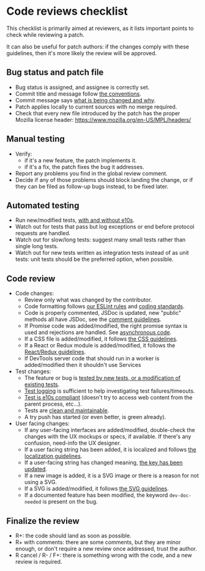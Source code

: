 # Code reviews checklist

This checklist is primarily aimed at reviewers, as it lists important points to check while reviewing a patch.

It can also be useful for patch authors: if the changes comply with these guidelines, then it's more likely the review will be approved.

## Bug status and patch file

* Bug status is assigned, and assignee is correctly set.
* Commit title and message follow [the conventions](https://developer.mozilla.org/en-US/docs/Mercurial/Using_Mercurial#Commit_Message_Conventions).
* Commit message says [what is being changed and why](http://mozilla-version-control-tools.readthedocs.org/en/latest/mozreview/commits.html#write-detailed-commit-messages).
* Patch applies locally to current sources with no merge required.
* Check that every new file introduced by the patch has the proper Mozilla license header: https://www.mozilla.org/en-US/MPL/headers/

## Manual testing

* Verify:
  * if it's a new feature, the patch implements it.
  * if it's a fix, the patch fixes the bug it addresses.
* Report any problems you find in the global review comment.
* Decide if any of those problems should block landing the change, or if they can be filed as follow-up bugs instead, to be fixed later.

## Automated testing

* Run new/modified tests, [with and without e10s](../tests/writing-tests.md#electrolysis).
* Watch out for tests that pass but log exceptions or end before protocol requests are handled.
* Watch out for slow/long tests: suggest many small tests rather than single long tests.
* Watch out for new tests written as integration tests instead of as unit tests: unit tests should be the preferred option, when possible.

## Code review

* Code changes:
  * Review only what was changed by the contributor.
  * Code formatting follows [our ESLint rules](eslint.md) and [coding standards](./coding-standards.md).
  * Code is properly commented, JSDoc is updated, new "public" methods all have JSDoc, see the [comment guidelines](./javascript.md#comments).
  * If Promise code was added/modified, the right promise syntax is used and rejections are handled. See [asynchronous code](./javascript.md#asynchronous-code).
  * If a CSS file is added/modified, it follows [the CSS guidelines](./css.md).
  * If a React or Redux module is added/modified, it follows the [React/Redux guidelines](./javascript.md#react--redux).
  * If DevTools server code that should run in a worker is added/modified then it shouldn't use Services
* Test changes:
  * The feature or bug is [tested by new tests, or a modification of existing tests](../tests/writing-tests.md).
  * [Test logging](../tests/writing-tests.md#logs-and-comments) is sufficient to help investigating test failures/timeouts.
  * [Test is e10s compliant](../tests/writing-tests.md#e10s-electrolysis) (doesn't try to access web content from the parent process, etc…).
  * Tests are [clean and maintainable](../tests/writing-tests.md#writing-clean-maintainable-test-code).
  * A try push has started (or even better, is green already).
* User facing changes:
  * If any user-facing interfaces are added/modified, double-check the changes with the UX mockups or specs, if available. If there's any confusion, need-info the UX designer.<!--TODO this needs updating with the new process-->
  * If a user facing string has been added, it is localized and follows [the localization guidelines](../files/adding-files.md#localization-l10n).
  * If a user-facing string has changed meaning, [the key has been updated](https://developer.mozilla.org/en-US/docs/Mozilla/Localization/Localization_content_best_practices#Changing_existing_strings).
  * If a new image is added, it is a SVG image or there is a reason for not using a SVG.
  * If a SVG is added/modified, it follows [the SVG guidelines](../frontend/svgs.md).
  * If a documented feature has been modified, the keyword `dev-doc-needed` is present on the bug.

## Finalize the review

* R+: the code should land as soon as possible.
* R+ with comments: there are some comments, but they are minor enough, or don't require a new review once addressed, trust the author.
* R cancel / R- / F+: there is something wrong with the code, and a new review is required.

